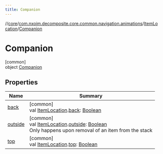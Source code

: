 ```yaml
---
title: Companion
---
```

//[core](../../../../index.html)/[com.nxoim.decomposite.core.common.navigation.animations](../../index.html)/[ItemLocation](../index.html)/[Companion](index.html)



# Companion



[common]\
object [Companion](index.html)



## Properties


| Name | Summary |
|---|---|
| [back](back.html) | [common]<br>val [ItemLocation](../index.html).[back](back.html): [Boolean](https://kotlinlang.org/api/latest/jvm/stdlib/kotlin/-boolean/index.html) |
| [outside](outside.html) | [common]<br>val [ItemLocation](../index.html).[outside](outside.html): [Boolean](https://kotlinlang.org/api/latest/jvm/stdlib/kotlin/-boolean/index.html)<br>Only happens upon removal of an item from the stack |
| [top](top.html) | [common]<br>val [ItemLocation](../index.html).[top](top.html): [Boolean](https://kotlinlang.org/api/latest/jvm/stdlib/kotlin/-boolean/index.html) |

